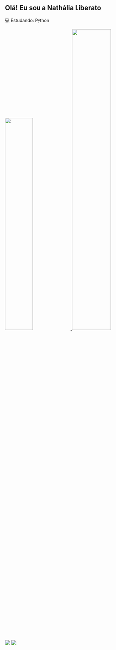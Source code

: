 ## Olá! Eu sou a Nathália Liberato

💻 Estudando: Python

<div>
  <a href="https://github.com/NathaliaLiberato">
  <img width="42%" src="https://github-readme-stats.vercel.app/api?username=nathalialiberato&show_icons=true&theme=dracula&include_all_commits=true&count_private=true"/>
   <img width="50%" src="https://github-readme-stats.vercel.app/api/top-langs/?username=nathalialiberato&layout=compact&langs_count=16&theme=dracula"/>
</div>
    
##

<div>

  <a href="hhttps://instagram.com/nathalialiberatoa" target="_blank"><img src="https://img.shields.io/badge/-Instagram-%23E4405F?style=for-the-badge&logo=instagram&logoColor=white"
  target="_blank"></a>
  <a href="https://linkedin.com/in/nathália-liberato-48b2161a2" target="_blank"><img src="https://img.shields.io/badge/-LinkedIn-%230077B5?style=for-thebadge&logo=linkedin&logoColor=white" 
  target="_blank"></a>
</div>
